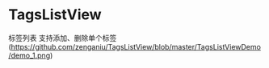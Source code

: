 # TagsListView
标签列表
支持添加、删除单个标签
(https://github.com/zenganiu/TagsListView/blob/master/TagsListViewDemo/demo_1.png)
